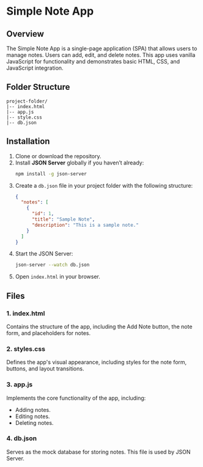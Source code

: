 # Simple Note App

## Overview
The Simple Note App is a single-page application (SPA) that allows users to manage notes. Users can add, edit, and delete notes.
This app uses vanilla JavaScript for functionality and demonstrates basic HTML, CSS, and JavaScript integration.

## Folder Structure
```
project-folder/
|-- index.html
|-- app.js
|-- style.css
|-- db.json
```

## Installation
1. Clone or download the repository.
2. Install **JSON Server** globally if you haven’t already:
   ```bash
   npm install -g json-server
   ```
3. Create a `db.json` file in your project folder with the following structure:
   ```json
   {
     "notes": [
       {
         "id": 1,
         "title": "Sample Note",
         "description": "This is a sample note."
       }
     ]
   }
   ```
4. Start the JSON Server:
   ```bash
   json-server --watch db.json
   ```
5. Open `index.html` in your browser.

## Files
### **1. index.html**
Contains the structure of the app, including the Add Note button, the note form, and placeholders for notes.

### **2. styles.css**
Defines the app's visual appearance, including styles for the note form, buttons, and layout transitions.

### **3. app.js**
Implements the core functionality of the app, including:
- Adding notes.
- Editing notes.
- Deleting notes.

### **4. db.json**
Serves as the mock database for storing notes. This file is used by JSON Server.



